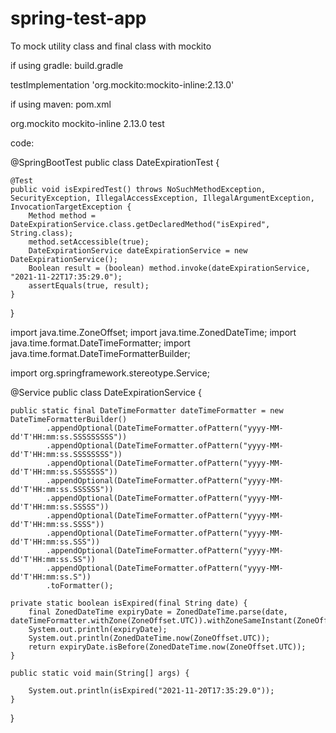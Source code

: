# spring-test-app

To mock utility class and final class with mockito

if using gradle: build.gradle

testImplementation 'org.mockito:mockito-inline:2.13.0'

if using maven: pom.xml

<dependency>
    <groupId>org.mockito</groupId>
    <artifactId>mockito-inline</artifactId>
    <version>2.13.0</version>
    <scope>test</scope>
</dependency>


code:

@SpringBootTest
public class DateExpirationTest {

	@Test
	public void isExpiredTest() throws NoSuchMethodException, SecurityException, IllegalAccessException, IllegalArgumentException, InvocationTargetException {
		Method method = DateExpirationService.class.getDeclaredMethod("isExpired", String.class);
		method.setAccessible(true);
		DateExpirationService dateExpirationService = new DateExpirationService();
		Boolean result = (boolean) method.invoke(dateExpirationService, "2021-11-22T17:35:29.0");
		assertEquals(true, result);
	}
}


import java.time.ZoneOffset;
import java.time.ZonedDateTime;
import java.time.format.DateTimeFormatter;
import java.time.format.DateTimeFormatterBuilder;

import org.springframework.stereotype.Service;

@Service
public class DateExpirationService {

	public static final DateTimeFormatter dateTimeFormatter = new DateTimeFormatterBuilder()
			.appendOptional(DateTimeFormatter.ofPattern("yyyy-MM-dd'T'HH:mm:ss.SSSSSSSSS"))
			.appendOptional(DateTimeFormatter.ofPattern("yyyy-MM-dd'T'HH:mm:ss.SSSSSSSS"))
			.appendOptional(DateTimeFormatter.ofPattern("yyyy-MM-dd'T'HH:mm:ss.SSSSSSS"))
			.appendOptional(DateTimeFormatter.ofPattern("yyyy-MM-dd'T'HH:mm:ss.SSSSSS"))
			.appendOptional(DateTimeFormatter.ofPattern("yyyy-MM-dd'T'HH:mm:ss.SSSSS"))
			.appendOptional(DateTimeFormatter.ofPattern("yyyy-MM-dd'T'HH:mm:ss.SSSS"))
			.appendOptional(DateTimeFormatter.ofPattern("yyyy-MM-dd'T'HH:mm:ss.SSS"))
			.appendOptional(DateTimeFormatter.ofPattern("yyyy-MM-dd'T'HH:mm:ss.SS"))
			.appendOptional(DateTimeFormatter.ofPattern("yyyy-MM-dd'T'HH:mm:ss.S"))
			.toFormatter();

    private static boolean isExpired(final String date) {
        final ZonedDateTime expiryDate = ZonedDateTime.parse(date, dateTimeFormatter.withZone(ZoneOffset.UTC)).withZoneSameInstant(ZoneOffset.UTC);
		System.out.println(expiryDate);
		System.out.println(ZonedDateTime.now(ZoneOffset.UTC));
        return expiryDate.isBefore(ZonedDateTime.now(ZoneOffset.UTC));
    }

	public static void main(String[] args) {

		System.out.println(isExpired("2021-11-20T17:35:29.0"));
	}
}
